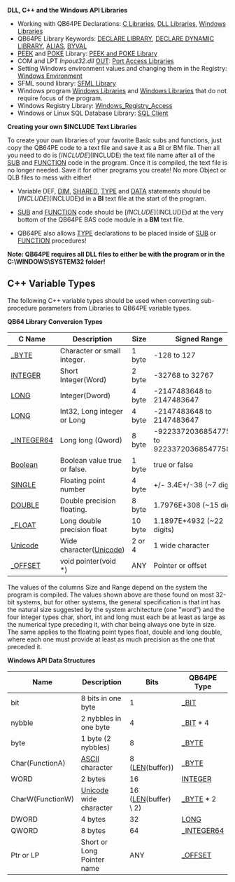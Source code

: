 **DLL, C++ and the Windows API Libraries**

* Working with QB64PE Declarations: [C Libraries](C-Libraries), [DLL Libraries](DLL-Libraries), [Windows Libraries](Windows-Libraries)
* QB64PE Library Keywords: [DECLARE LIBRARY](DECLARE-LIBRARY), [DECLARE DYNAMIC LIBRARY](DECLARE-DYNAMIC-LIBRARY), [ALIAS](ALIAS), [BYVAL](BYVAL)
* [PEEK](PEEK) and [POKE](POKE) Library: [PEEK and POKE Library](PEEK-and-POKE-Library)
* COM and LPT *Inpout32.dll* [OUT](OUT): [Port Access Libraries](Port-Access-Libraries)
* Setting Windows environment values and changing them in the Registry: [Windows Environment](Windows-Environment)
* SFML sound library: [SFML Library](SFML-Library)
* Windows program [Windows Libraries](Windows-Libraries) and [Windows Libraries](Windows-Libraries) that do not require focus of the program.
* Windows Registry Library: [Windows_Registry_Access](Windows-Registry-Access)
* Windows or Linux SQL Database Library: [SQL Client](SQL-Client)

**Creating your own $INCLUDE Text Libraries**

To create your own libraries of your favorite Basic subs and functions, just copy the QB64PE code to a text file and save it as a BI or BM file. Then all you need to do is [$INCLUDE]($INCLUDE) the text file name after all of the [SUB](SUB) and [FUNCTION](FUNCTION) code in the program. Once it is compiled, the text file is no longer needed. Save it for other programs you create! No more Object or QLB files to mess with either!

* Variable DEF, [DIM](DIM), [SHARED](SHARED), [TYPE](TYPE) and [DATA](DATA) statements should be [$INCLUDE]($INCLUDE)d in a **BI** text file at the start of the program.

* [SUB](SUB) and [FUNCTION](FUNCTION) code should be [$INCLUDE]($INCLUDE)d at the very bottom of the QB64PE BAS code module in a **BM** text file.

* QB64PE also allows [TYPE](TYPE) declarations to be placed inside of [SUB](SUB) or [FUNCTION](FUNCTION) procedures!

**Note: QB64PE requires all DLL files to either be with the program or in the C:\WINDOWS\SYSTEM32 folder!**

## C++ Variable Types

The following C++ variable types should be used when converting sub-procedure parameters from Libraries to QB64PE variable types.



**QB64 Library Conversion Types**

| C Name    |    Description                | Size    | Signed     Range      | Unsigned |
| --------- | ----------------------------- | ------- | --------------------- | -------- |
| [_BYTE](_BYTE) | Character or small integer. |  1 byte  | -128 to 127 |    0 to 255|
| [INTEGER](INTEGER)  | Short Integer(Word)    |  2 byte  | -32768 to 32767    |  0 to 65535 |
| [LONG](LONG)    |  Integer(Dword)             |  4 byte  |  -2147483648 to 2147483647 |  0 to 4294967295 | 
| [LONG](LONG)    | Int32, Long integer or Long | 4 byte |  -2147483648 to 2147483647 | 0 to 4294967295 |
| [_INTEGER64](_INTEGER64) |  Long long (Qword)  | 8 byte |  -9223372036854775808 to 9223372036854775807 | 0 to 18,446,744,073,709,551,615 |
| [Boolean](Boolean)   |  Boolean value true or false. | 1 byte  |  true or false | - |
| [SINGLE](SINGLE)   |    Floating point number    |    4 byte  |  +/- 3.4E+/-38 (~7 digits) | -  |
| [DOUBLE](DOUBLE) |   Double precision floating. |   8 byte  |  1.7976E+308 (~15 digits) | -  |
| [_FLOAT](_FLOAT) | Long double precision float |  10 byte  | 1.1897E+4932 (~22 digits) | - |
| [Unicode](Unicode)  |   Wide character([Unicode](Unicode)) |	  2 or 4   | 1 wide character | - |
| [_OFFSET](_OFFSET)   |    void pointer(void *)     |      ANY    |  Pointer or offset | - |



The values of the columns Size and Range depend on the system the program is compiled. The values shown above are those found on most 32-bit systems, but for other systems, the general specification is that int has the natural size suggested by the system architecture (one "word") and the four integer types char, short, int and long must each be at least as large as the numerical type preceding it, with char being always one byte in size. The same applies to the floating point types float, double and long double, where each one must provide at least as much precision as the one that preceded it.



**Windows API Data Structures**

| Name |              Description   |            Bits            |        QB64PE Type |
| ---- | -------------------------- | -------------------------- | ---------------- | 
| bit  |         8 bits in one byte |            1               |        [_BIT](_BIT) |
| nybble          |      2 nybbles in one byte  |        4        |                [_BIT](_BIT) * 4| 
| byte            |        1 byte (2 nybbles)  |           8             |        [_BYTE](_BYTE)| 
| Char(FunctionA) | [ASCII](ASCII) character   | 8 ([LEN](LEN)(buffer))  |      [_BYTE](_BYTE)| 
| WORD            |   2 bytes         |              16          |              [INTEGER](INTEGER) | 
| CharW(FunctionW) |   [Unicode](Unicode) wide character   |  16 ([LEN](LEN)(buffer) \ 2)    |   [_BYTE](_BYTE) * 2 | 
| DWORD           |      4 bytes      |                 32              |          [LONG](LONG) | 
| QWORD           |      8 bytes      |                 64              |          [_INTEGER64](_INTEGER64) | 
| Ptr or LP       |      Short or Long Pointer name |   ANY             |          [_OFFSET](_OFFSET) | 


